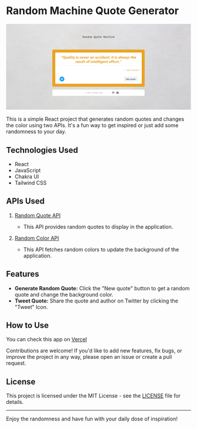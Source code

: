 # Random Machine Quote Generator

![Screenshot](./screenshot.png)

This is a simple React project that generates random quotes and changes the color using two APIs. It's a fun way to get inspired or just add some randomness to your day.

## Technologies Used

- React
- JavaScript
- Chakra UI
- Tailwind CSS

## APIs Used

1. [Random Quote API](https://api.quotable.io/quotes/random)

   - This API provides random quotes to display in the application.

2. [Random Color API](https://x-colors.yurace.pro/api/random)
   - This API fetches random colors to update the background of the application.

## Features

- **Generate Random Quote:** Click the "New quote" button to get a random quote and change the background color.
- **Tweet Quote:** Share the quote and author on Twitter by clicking the "Tweet" Icon.

## How to Use

You can check this app on [Vercel](https://vercel.com/)

Contributions are welcome! If you'd like to add new features, fix bugs, or improve the project in any way, please open an issue or create a pull request.

## License

This project is licensed under the MIT License - see the [LICENSE](LICENSE) file for details.

---

Enjoy the randomness and have fun with your daily dose of inspiration!
